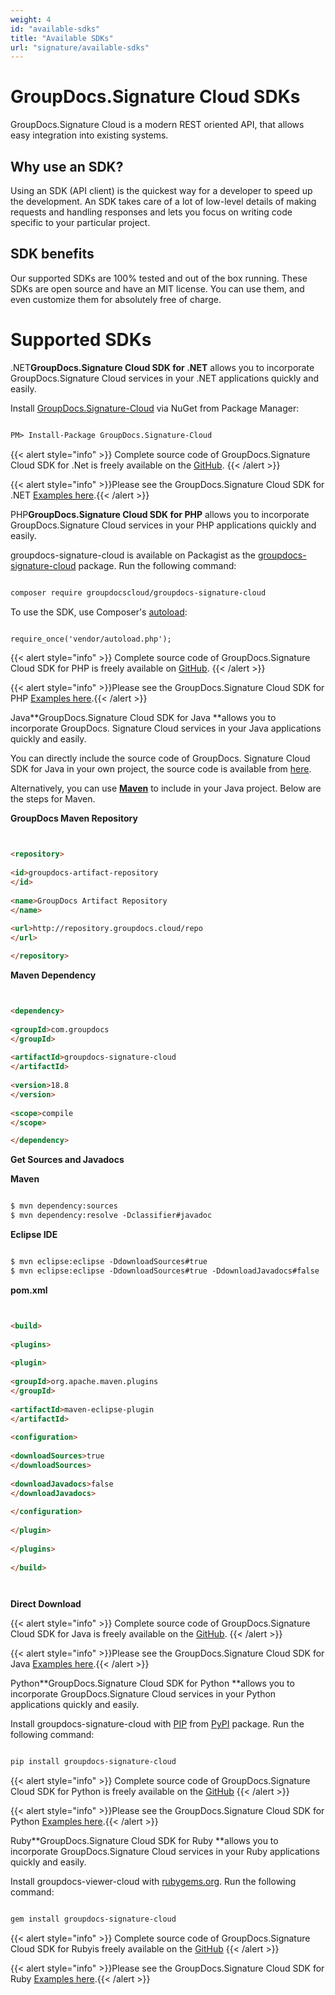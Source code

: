```yaml
---
weight: 4
id: "available-sdks"
title: "Available SDKs"
url: "signature/available-sdks"
---
```







# GroupDocs.Signature Cloud SDKs #

GroupDocs.Signature Cloud is a modern REST oriented API, that allows easy integration into existing systems.

## Why use an SDK? ##

Using an SDK (API client) is the quickest way for a developer to speed up the development. An SDK takes care of a lot of low-level details of making requests and handling responses and lets you focus on writing code specific to your particular project.

## SDK benefits ##

Our supported SDKs are 100% tested and out of the box running. These SDKs are open source and have an MIT license. You can use them, and even customize them for absolutely free of charge.

# Supported SDKs #





 .NET**GroupDocs.Signature Cloud SDK for .NET** allows you to incorporate GroupDocs.Signature Cloud services in your .NET applications quickly and easily.

Install [GroupDocs.Signature-Cloud](https://www.nuget.org/packages/GroupDocs.signature-Cloud/) via NuGet from Package Manager:

```html 

PM> Install-Package GroupDocs.Signature-Cloud

 ```

{{< alert style="info" >}}
Complete source code of GroupDocs.Signature Cloud SDK for .Net is freely available on the [GitHub](https://github.com/groupdocs-signature-cloud/groupdocs-signature-cloud-dotnet).
{{< /alert >}}

{{< alert style="info" >}}Please see the GroupDocs.Signature Cloud SDK for .NET [Examples here](https://github.com/groupdocs-signature-cloud/groupdocs-signature-cloud-dotnet/tree/master/GroupDocs.Signature.Cloud.Sdk.Test/Api).{{< /alert >}}




 PHP**GroupDocs.Signature Cloud SDK for PHP** allows you to incorporate GroupDocs.Signature Cloud services in your PHP applications quickly and easily.

groupdocs-signature-cloud is available on Packagist as the [groupdocs-signature-cloud](https://packagist.org/packages/groupdocscloud/groupdocs-signature-cloud) package. Run the following command:

```html 

composer require groupdocscloud/groupdocs-signature-cloud

 ```

To use the SDK, use Composer's [autoload](https://getcomposer.org/doc/00-intro.md#autoloading):

```html 

require_once('vendor/autoload.php');

 ```

{{< alert style="info" >}}
Complete source code of GroupDocs.Signature Cloud SDK for PHP is freely available on [GitHub](https://github.com/groupdocs-signature-cloud/groupdocs-signature-cloud-php).
{{< /alert >}}

{{< alert style="info" >}}Please see the GroupDocs.Signature Cloud SDK for PHP [Examples here](https://github.com/groupdocs-signature-cloud/groupdocs-signature-cloud-php/tree/master/tests/GroupDocs/Signature/ApiTests).{{< /alert >}}




 Java**GroupDocs.Signature Cloud SDK for Java **allows you to incorporate GroupDocs. Signature Cloud services in your Java applications quickly and easily.

You can directly include the source code of GroupDocs. Signature Cloud SDK for Java in your own project, the source code is available from [here](https://github.com/groupdocs-signature-cloud/groupdocs-signature-cloud-java).

Alternatively, you can use **[Maven](https://repository.groupdocs.cloud/webapp/#/artifacts/browse/tree/General/repo/com/groupdocs/groupdocs-signature-cloud)** to include in your Java project. Below are the steps for Maven.

**GroupDocs Maven Repository**

```html 


<repository>
    
<id>groupdocs-artifact-repository
</id>
    
<name>GroupDocs Artifact Repository
</name>
    
<url>http://repository.groupdocs.cloud/repo
</url>

</repository>


 ```

**Maven Dependency**

```html 


<dependency>
    
<groupId>com.groupdocs
</groupId>
    
<artifactId>groupdocs-signature-cloud
</artifactId>
    
<version>18.8
</version>
    
<scope>compile
</scope>

</dependency>


 ```

**Get Sources and Javadocs**

**Maven**

```html 

$ mvn dependency:sources
$ mvn dependency:resolve -Dclassifier#javadoc


 ```

**Eclipse IDE**

```html 

$ mvn eclipse:eclipse -DdownloadSources#true
$ mvn eclipse:eclipse -DdownloadSources#true -DdownloadJavadocs#false


 ```

**pom.xml**

```html 


<build>
  
<plugins>
    
<plugin>
      
<groupId>org.apache.maven.plugins
</groupId>
      
<artifactId>maven-eclipse-plugin
</artifactId>
      
<configuration>
          
<downloadSources>true
</downloadSources>
          
<downloadJavadocs>false
</downloadJavadocs>
      
</configuration>
    
</plugin>
  
</plugins>
 
</build>




 ```

**Direct Download**

{{< alert style="info" >}}
Complete source code of GroupDocs.Signature Cloud SDK for Java is freely available on the [GitHub](https://github.com/groupdocs-signature-cloud/groupdocs-signature-cloud-java).
{{< /alert >}}

{{< alert style="info" >}}Please see the GroupDocs.Signature Cloud SDK for Java [Examples here](https://github.com/groupdocs-signature-cloud/groupdocs-signature-cloud-java/tree/master/src/test/java/com/groupdocs/cloud/signature/api).{{< /alert >}}




 Python**GroupDocs.Signature Cloud SDK for Python **allows you to incorporate GroupDocs.Signature Cloud services in your Python applications quickly and easily.

Install groupdocs-signature-cloud with [PIP](https://pypi.org/project/pip/) from [PyPI](https://pypi.org/project/groupdocs-signature-cloud/) package. Run the following command:

```html 

pip install groupdocs-signature-cloud


 ```

{{< alert style="info" >}}
Complete source code of GroupDocs.Signature Cloud SDK for Python is freely available on the [GitHub](https://github.com/groupdocs-signature-cloud/groupdocs-signature-cloud-python)
{{< /alert >}}

{{< alert style="info" >}}Please see the GroupDocs.Signature Cloud SDK for Python [Examples here](https://github.com/groupdocs-signature-cloud/groupdocs-signature-cloud-python/tree/master/test).{{< /alert >}}




 Ruby**GroupDocs.Signature Cloud SDK for Ruby **allows you to incorporate GroupDocs.Signature Cloud services in your Ruby applications quickly and easily.

Install groupdocs-viewer-cloud with [rubygems.org](https://rubygems.org). Run the following command:

```html 

gem install groupdocs-signature-cloud


 ```

{{< alert style="info" >}}
Complete source code of GroupDocs.Signature Cloud SDK for Rubyis freely available on the [GitHub](https://github.com/groupdocs-signature-cloud/groupdocs-signature-cloud-ruby)
{{< /alert >}}

{{< alert style="info" >}}Please see the GroupDocs.Signature Cloud SDK for Ruby [Examples here](https://github.com/groupdocs-signature-cloud/groupdocs-signature-cloud-ruby/tree/master/test).{{< /alert >}}




